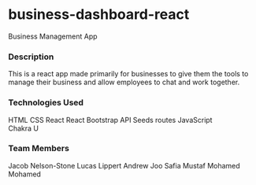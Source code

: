 # business-dashboard-react
Business Management App
### Description
This is a react app made primarily for businesses to give them the tools to manage their business and allow employees to chat and work together.

### Technologies  Used 
HTML
CSS 
React
React Bootstrap
API
Seeds
routes
JavaScript  
Chakra U
 
### Team Members 
Jacob Nelson-Stone
Lucas Lippert
Andrew Joo
Safia Mustaf
Mohamed Mohamed





